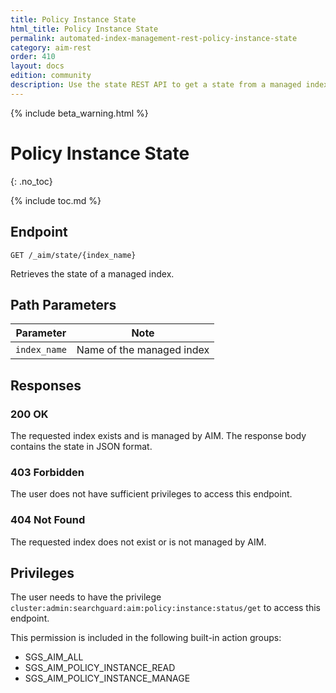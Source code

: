 ```yaml
---
title: Policy Instance State
html_title: Policy Instance State
permalink: automated-index-management-rest-policy-instance-state
category: aim-rest
order: 410
layout: docs
edition: community
description: Use the state REST API to get a state from a managed index
---
```

<!--- Copyright 2023 floragunn GmbH -->

{% include beta_warning.html %}

# Policy Instance State
{: .no_toc}

{% include toc.md %}

## Endpoint

```
GET /_aim/state/{index_name}
```

Retrieves the state of a managed index.

## Path Parameters

| Parameter      | Note                      |
|----------------|---------------------------|
| `index_name` | Name of the managed index |

## Responses

### 200 OK

The requested index exists and is managed by AIM. The response body contains the state in JSON format.

### 403 Forbidden

The user does not have sufficient privileges to access this endpoint.

### 404 Not Found

The requested index does not exist or is not managed by AIM.

## Privileges

The user needs to have the privilege `cluster:admin:searchguard:aim:policy:instance:status/get` to access this endpoint.

This permission is included in the following built-in action groups:

- SGS_AIM_ALL
- SGS_AIM_POLICY_INSTANCE_READ
- SGS_AIM_POLICY_INSTANCE_MANAGE
